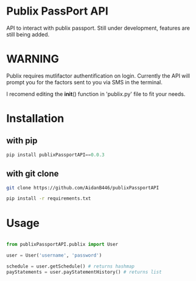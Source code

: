 # Publix PassPort API
API to interact with publix passport. Still under development, features are still being added.

# WARNING
Publix requires mutlifactor authentification on login. Currently the API will prompt you for the factors sent to you via SMS in the terminal.

I recomend editing the __init__() function in 'publix.py' file to fit your needs.


# Installation

## with pip
```python
pip install publixPassportAPI==0.0.3

```
## with git clone
```bash
git clone https://github.com/AidanB446/publixPassportAPI

pip install -r requirements.txt


```

# Usage

```python

from publixPassportAPI.publix import User

user = User('username', 'password')

schedule = user.getSchedule() # returns hashmap
payStatements = user.payStatementHistory() # returns list



```


